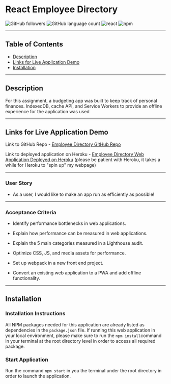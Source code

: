# React Employee Directory

![GitHub followers](https://img.shields.io/github/followers/KEDuran?logo=GitHub&style=plastic)
![GitHub language count](https://img.shields.io/github/languages/count/KEDuran/employee_directory?color=orange&logo=GitHub&style=plastic)
![react](https://img.shields.io/badge/library-react.js-purple/?style=plastic&logo=react)
![npm](https://img.shields.io/npm/v/axios?color=purple&label=axios&logo=NPM&style=plastic)

---

## Table of Contents

- [Description](#description)
- [Links for Live Application Demo](#Links-for-the-Live-Application-Demo)
- [Installation](#installation)

---

## Description

For this assignment, a budgeting app was built to keep track of personal finances. IndexedDB, cache API, and Service Workers to provide an offline experience for the application was used

---

## Links for Live Application Demo

Link to GitHub Repo - [Employee Directory GitHub Repo](https://github.com/steveo9219/progressive-budget-app-stephen-G)

Link to deployed application on Heroku - [Employee Directory Web Application Deployed on Heroku](https://progressive-web-app-sg.herokuapp.com/)
(please be patient with Heroku, it takes a while for Heroku to "spin up" my webpage)

---

### User Story

- As a user, I would like to make an app run as efficiently as possible!

---

### Acceptance Criteria

- Identify performance bottlenecks in web applications.

- Explain how performance can be measured in web applications.

- Explain the 5 main categories measured in a Lighthouse audit.

- Optimize CSS, JS, and media assets for performance.

- Set up webpack in a new front end project.

- Convert an existing web application to a PWA and add offline functionality.

---

## Installation

### Installation Instructions

All NPM packages needed for this application are already listed as dependencies in the `package.json` file. If running this web application in your local environment, please make sure to run the `npm install`command in your terminal at the root directory level in order to access all required package.

### Start Application

Run the command `npm start` in you the terminal under the root directory in order to launch the application.
